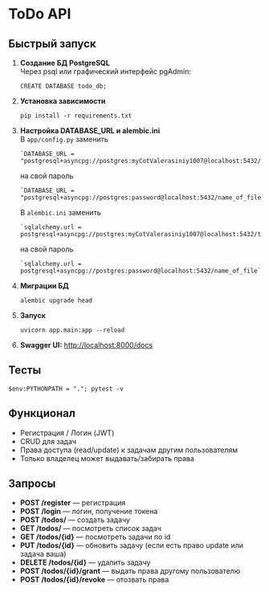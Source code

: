 # ToDo API

## Быстрый запуск

1. **Создание БД PostgreSQL**  
   Через psql или графический интерфейс pgAdmin:
   ```
   CREATE DATABASE todo_db;
   ```

2. **Установка зависимости**
   ```
   pip install -r requirements.txt
   ```

3. **Настройка DATABASE_URL и alembic.ini**  
   В `app/config.py` 
   заменить
   ```
   `DATABASE_URL = "postgresql+asyncpg://postgres:myCotValerasiniy1007@localhost:5432/todo_db"`
   ```
   на свой пароль
   ```
   `DATABASE_URL = "postgresql+asyncpg://postgres:password@localhost:5432/name_of_file"`
   ```
   В `alembic.ini`
   заменить
   ```
   `sqlalchemy.url = postgresql+asyncpg://postgres:myCotValerasiniy1007@localhost:5432/todo_db`
   ```
   на свой пароль
   ```
   `sqlalchemy.url = postgresql+asyncpg://postgres:password@localhost:5432/name_of_file`
   ```



5. **Миграции БД**
   ```
   alembic upgrade head
   ```

6. **Запуск**
   ```
   uvicorn app.main:app --reload
   ```

7. **Swagger UI:** [http://localhost:8000/docs](http://localhost:8000/docs)

## Тесты

```
$env:PYTHONPATH = "."; pytest -v
```

## Функционал

- Регистрация / Логин (JWT)
- CRUD для задач
- Права доступа (read/update) к задачам другим пользователям
- Только владелец может выдавать/забирать права

## Запросы

- **POST /register** — регистрация  
- **POST /login** — логин, получение токена  
- **POST /todos/** — создать задачу  
- **GET /todos/** — посмотреть список задач
- **GET /todos/{id}** — посмотреть задачи по id  
- **PUT /todos/{id}** — обновить задачу (если есть право update или задача ваша) 
- **DELETE /todos/{id}** — удалить задачу  
- **POST /todos/{id}/grant** — выдать права другому пользователю  
- **POST /todos/{id}/revoke** — отозвать права  
